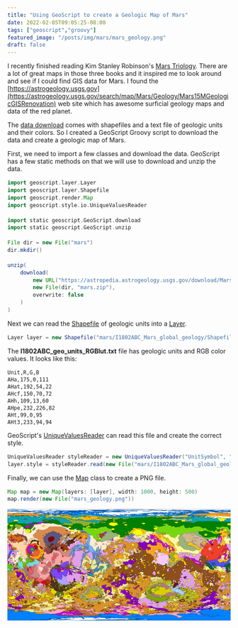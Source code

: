 ```yaml
---
title: "Using GeoScript to create a Geologic Map of Mars"
date: 2022-02-05T09:05:25-08:00
tags: ["geoscript","groovy"]
featured_image: "/posts/img/mars/mars_geology.png"
draft: false
---
```


I recently finished reading Kim Stanley Robinson's [Mars Triology](https://en.wikipedia.org/wiki/Mars_trilogy).  There are a lot of great maps in those three books
and it inspired me to look around and see if I could find GIS data for Mars. I found the [https://astrogeology.usgs.gov](https://astrogeology.usgs.gov/search/map/Mars/Geology/Mars15MGeologicGISRenovation) web site which has awesome surficial geology maps and data of the red planet.

<!--more-->

The [data download](https://astropedia.astrogeology.usgs.gov/download/Mars/Geology/Mars15MGeologicGISRenovation.zip) comes with shapefiles and a text file of geologic units and their colors.  So I created a GeoScript Groovy script to download the data and create a geologic map of Mars.

First, we need to import a few classes and download the data.  GeoScript has a few static methods on that we will use to download and unzip the data.


```groovy
import geoscript.layer.Layer
import geoscript.layer.Shapefile
import geoscript.render.Map
import geoscript.style.io.UniqueValuesReader

import static geoscript.GeoScript.download
import static geoscript.GeoScript.unzip

File dir = new File("mars")
dir.mkdir()

unzip(
    download(
        new URL("https://astropedia.astrogeology.usgs.gov/download/Mars/Geology/Mars15MGeologicGISRenovation.zip"),
        new File(dir, "mars.zip"), 
        overwrite: false
    )
)
```

Next we can read the [Shapefile](http://geoscript.github.io/geoscript-groovy/api/1.18.0/geoscript/layer/Shapefile.html) of geologic units into a [Layer](http://geoscript.github.io/geoscript-groovy/api/1.18.0/geoscript/layer/Layer.html).

```groovy
Layer layer = new Shapefile("mars/I1802ABC_Mars_global_geology/Shapefiles/I1802ABC_Mars2000_Sphere/geo_units_oc_dd.shp")
```

The **I1802ABC_geo_units_RGBlut.txt** file has geologic units and RGB color values. It looks like this:

```csv
Unit,R,G,B
AHa,175,0,111
AHat,192,54,22
AHcf,150,70,72
AHh,109,13,60
AHpe,232,226,82
AHt,99,0,95
AHt3,233,94,94
```

GeoScript's [UniqueValuesReader](http://geoscript.github.io/geoscript-groovy/api/1.18.0/geoscript/style/io/UniqueValuesReader.html) can read this file 
and create the correct style. 

```groovy
UniqueValuesReader styleReader = new UniqueValuesReader("UnitSymbol", "polygon")
layer.style = styleReader.read(new File("mars/I1802ABC_Mars_global_geology/I1802ABC_geo_units_RGBlut.txt"))
```

Finally, we can use the [Map](http://geoscript.github.io/geoscript-groovy/api/1.18.0/geoscript/render/Map.html) class to create a PNG file.

```groovy
Map map = new Map(layers: [layer], width: 1000, height: 500)
map.render(new File("mars_geology.png"))
```

![Mars Geology](/posts/img/mars/mars_geology.png)
